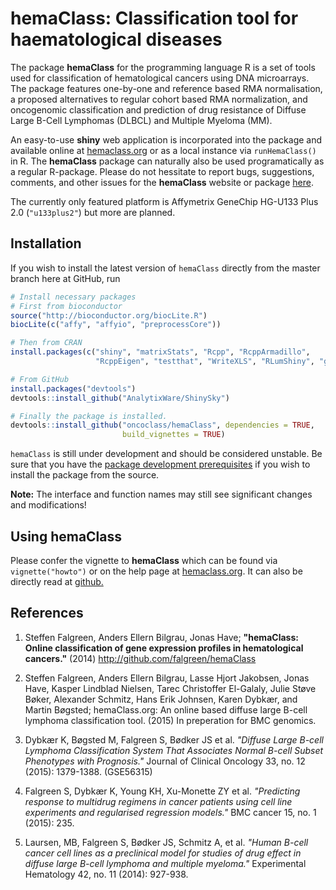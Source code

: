 hemaClass: Classification tool for haematological diseases
==========================================================

The package **hemaClass** for the programming language R is a set of tools used for classification of hematological cancers using DNA microarrays. The package features one-by-one and reference based RMA normalisation, a proposed alternatives to regular cohort based RMA normalization, and oncogenomic classification and prediction of drug resistance of Diffuse Large B-Cell Lymphomas (DLBCL) and Multiple Myeloma (MM).

An easy-to-use **shiny** web application is incorporated into the package and available online at [hemaclass.org](http://hemaclass.org) or as a local instance via `runHemaClass()` in R. The **hemaClass** package can naturally also be used programatically as a regular R-package.
Please do not hessitate to report bugs, suggestions, comments, and other issues for the **hemaClass** website or package [here](https://github.com/oncoclass/hemaclass/issues).

The currently only featured platform is Affymetrix GeneChip HG-U133 Plus 2.0 (`"u133plus2"`) but more are planned.

Installation
------------
If you wish to install the latest version of `hemaClass` directly from the master branch here at GitHub, run 

```r
# Install necessary packages 
# First from bioconductor
source("http://bioconductor.org/biocLite.R")
biocLite(c("affy", "affyio", "preprocessCore"))

# Then from CRAN
install.packages(c("shiny", "matrixStats", "Rcpp", "RcppArmadillo", 
                   "RcppEigen", "testthat", "WriteXLS", "RLumShiny", "gdata"))

# From GitHub 
install.packages("devtools")
devtools::install_github("AnalytixWare/ShinySky")

# Finally the package is installed.
devtools::install_github("oncoclass/hemaClass", dependencies = TRUE,
                         build_vignettes = TRUE)
```

`hemaClass` is still under development and should be considered unstable. Be sure that you have the [package development prerequisites](http://www.rstudio.com/ide/docs/packages/prerequisites) if you wish to install the package from the source.

**Note:** The interface and function names may still see significant changes and
modifications!


Using hemaClass
---------------
Please confer the vignette to **hemaClass** which can be found via `vignette("howto")` or on the help page at [hemaclass.org](http://hemaclass.org).
It can also be directly read at [github.](https://github.com/oncoclass/hemaClass/blob/master/vignettes/howto.Rmd)


References
----------

1. Steffen Falgreen, Anders Ellern Bilgrau, Jonas Have; **"hemaClass: Online classification of gene expression profiles in hematological cancers."** (2014) http://github.com/falgreen/hemaClass

2. Steffen Falgreen, Anders Ellern Bilgrau, Lasse Hjort Jakobsen, Jonas Have, Kasper Lindblad Nielsen, Tarec Christoffer El-Galaly, Julie Støve Bøker, Alexander Schmitz, Hans Erik Johnsen, Karen Dybkær, and Martin Bøgsted; hemaClass.org: An online based diffuse large B-cell lymphoma classification tool. (2015) In preperation for BMC genomics.

3. Dybkær K, Bøgsted M, Falgreen S, Bødker JS et al. *"Diffuse Large B-cell Lymphoma Classification System That Associates  Normal B-cell Subset Phenotypes with Prognosis."* Journal of Clinical Oncology 33, no. 12 (2015): 1379-1388. (GSE56315)
       
4. Falgreen S, Dybkær K, Young KH, Xu-Monette ZY et al. *"Predicting response to multidrug regimens in cancer patients using cell line experiments and regularised regression models."* BMC cancer 15, no. 1 (2015): 235.

5. Laursen, MB, Falgreen S, Bødker JS, Schmitz A, et al. *"Human B-cell cancer cell lines as a preclinical model for studies of drug effect in diffuse large B-cell lymphoma and multiple myeloma."* Experimental Hematology 42, no. 11 (2014): 927-938.

